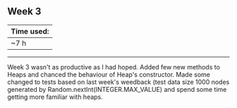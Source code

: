 ## Week 3

| Time used:    |
| ------------- |
|     ~7 h     |
___
Week 3 wasn't as productive as I had hoped. Added few new methods to Heaps and chanced the behaviour of Heap's constructor.
Made some changed to tests based on last week's weedback (test data size 1000 nodes generated by Random.nextInt(INTEGER.MAX_VALUE) and spend some time getting more familiar with heaps.

